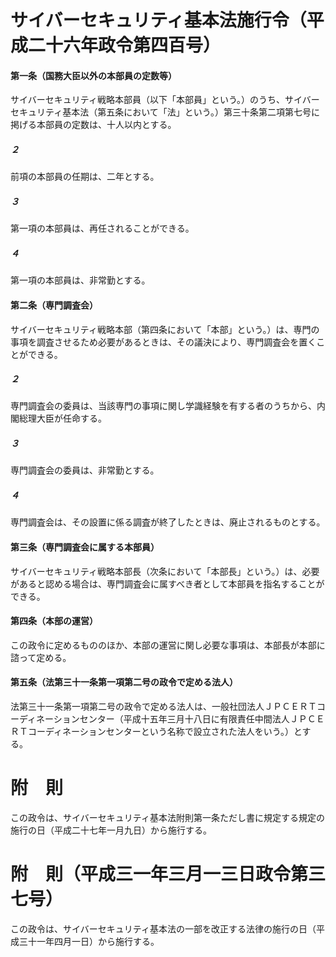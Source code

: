 # サイバーセキュリティ基本法施行令（平成二十六年政令第四百号）
#### 第一条（国務大臣以外の本部員の定数等）
サイバーセキュリティ戦略本部員（以下「本部員」という。）のうち、サイバーセキュリティ基本法（第五条において「法」という。）第三十条第二項第七号に掲げる本部員の定数は、十人以内とする。
##### ２
前項の本部員の任期は、二年とする。
##### ３
第一項の本部員は、再任されることができる。
##### ４
第一項の本部員は、非常勤とする。
#### 第二条（専門調査会）
サイバーセキュリティ戦略本部（第四条において「本部」という。）は、専門の事項を調査させるため必要があるときは、その議決により、専門調査会を置くことができる。
##### ２
専門調査会の委員は、当該専門の事項に関し学識経験を有する者のうちから、内閣総理大臣が任命する。
##### ３
専門調査会の委員は、非常勤とする。
##### ４
専門調査会は、その設置に係る調査が終了したときは、廃止されるものとする。
#### 第三条（専門調査会に属する本部員）
サイバーセキュリティ戦略本部長（次条において「本部長」という。）は、必要があると認める場合は、専門調査会に属すべき者として本部員を指名することができる。
#### 第四条（本部の運営）
この政令に定めるもののほか、本部の運営に関し必要な事項は、本部長が本部に諮って定める。
#### 第五条（法第三十一条第一項第二号の政令で定める法人）
法第三十一条第一項第二号の政令で定める法人は、一般社団法人ＪＰＣＥＲＴコーディネーションセンター（平成十五年三月十八日に有限責任中間法人ＪＰＣＥＲＴコーディネーションセンターという名称で設立された法人をいう。）とする。
# 附　則
この政令は、サイバーセキュリティ基本法附則第一条ただし書に規定する規定の施行の日（平成二十七年一月九日）から施行する。
# 附　則（平成三一年三月一三日政令第三七号）
この政令は、サイバーセキュリティ基本法の一部を改正する法律の施行の日（平成三十一年四月一日）から施行する。
